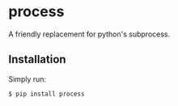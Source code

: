 process
=======

A friendly replacement for python's subprocess.

## Installation

Simply run:

    $ pip install process
